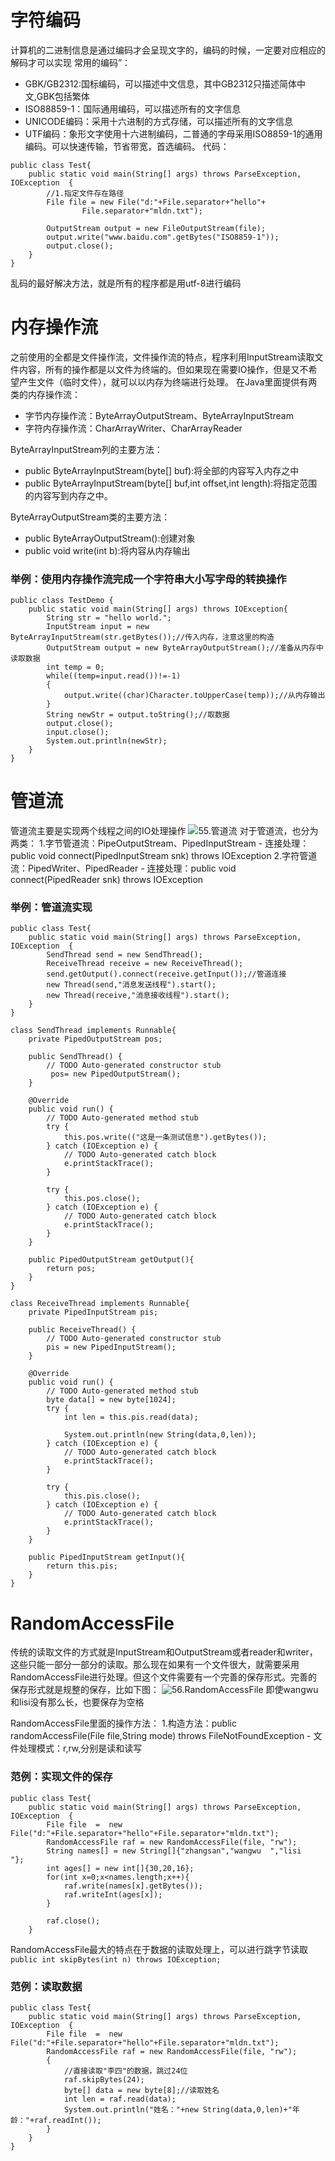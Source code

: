 # 字符编码
计算机的二进制信息是通过编码才会呈现文字的，编码的时候，一定要对应相应的解码才可以实现
常用的编码”：
- GBK/GB2312:国标编码，可以描述中文信息，其中GB2312只描述简体中文,GBK包括繁体
- ISO88859-1：国际通用编码，可以描述所有的文字信息
- UNICODE编码：采用十六进制的方式存储，可以描述所有的文字信息
- UTF编码：象形文字使用十六进制编码，二普通的字母采用ISO8859-1的通用编码。可以快速传输，节省带宽，首选编码。
代码：
```
public class Test{
	public static void main(String[] args) throws ParseException, IOException  {
		//1.指定文件存在路径
		File file = new File("d:"+File.separator+"hello"+
				File.separator+"mldn.txt");
		
		OutputStream output = new FileOutputStream(file);
		output.write("www.baidu.com".getBytes("ISO8859-1"));
		output.close();
	}
}
```
乱码的最好解决方法，就是所有的程序都是用utf-8进行编码

# 内存操作流
之前使用的全都是文件操作流，文件操作流的特点，程序利用InputStream读取文件内容，所有的操作都是以文件为终端的。但如果现在需要IO操作，但是又不希望产生文件（临时文件），就可以以内存为终端进行处理。
在Java里面提供有两类的内存操作流：
- 字节内存操作流：ByteArrayOutputStream、ByteArrayInputStream
- 字符内存操作流：CharArrayWriter、CharArrayReader

ByteArrayInputStream列的主要方法：
- public ByteArrayInputStream(byte[] buf):将全部的内容写入内存之中
- public ByteArrayInputStream(byte[] buf,int offset,int length):将指定范围的内容写到内存之中。

ByteArrayOutputStream类的主要方法：
- public ByteArrayOutputStream():创建对象
- public void write(int b):将内容从内存输出

### 举例：使用内存操作流完成一个字符串大小写字母的转换操作
```
public class TestDemo {
    public static void main(String[] args) throws IOException{
        String str = "hello world.";
        InputStream input = new ByteArrayInputStream(str.getBytes());//传入内存，注意这里的构造
        OutputStream output = new ByteArrayOutputStream();//准备从内存中读取数据
        int temp = 0;
        while((temp=input.read())!=-1)
        {
            output.write((char)Character.toUpperCase(temp));//从内存输出
        }
        String newStr = output.toString();//取数据
        output.close();
        input.close();
        System.out.println(newStr);
    }
}

```

# 管道流
管道流主要是实现两个线程之间的IO处理操作
![55.管道流](https://github.com/zihaopang/Backen-develope/blob/master/pics/Java/Java%E5%9F%BA%E7%A1%80/55.%E7%AE%A1%E9%81%93%E6%B5%81.jpg)
对于管道流，也分为两类：
1.字节管道流：PipeOutputStream、PipedInputStream
	- 连接处理：public void connect(PipedInputStream snk) throws IOException
2.字符管道流：PipedWriter、PipedReader
	- 连接处理：public void connect(PipedReader snk) throws IOException

### 举例：管道流实现
```
public class Test{
	public static void main(String[] args) throws ParseException, IOException  {
		SendThread send = new SendThread();
		ReceiveThread receive = new ReceiveThread();
		send.getOutput().connect(receive.getInput());//管道连接
		new Thread(send,"消息发送线程").start();
		new Thread(receive,"消息接收线程").start();
	}
}

class SendThread implements Runnable{
	private PipedOutputStream pos;
	
	public SendThread() {
		// TODO Auto-generated constructor stub
		 pos= new PipedOutputStream();
	}

	@Override
	public void run() {
		// TODO Auto-generated method stub
		try {
			this.pos.write(("这是一条测试信息").getBytes());
		} catch (IOException e) {
			// TODO Auto-generated catch block
			e.printStackTrace();
		}
		
		try {
			this.pos.close();
		} catch (IOException e) {
			// TODO Auto-generated catch block
			e.printStackTrace();
		}
	}
	
	public PipedOutputStream getOutput(){
		return pos;
	}
}

class ReceiveThread implements Runnable{
	private PipedInputStream pis;
	
	public ReceiveThread() {
		// TODO Auto-generated constructor stub
		pis = new PipedInputStream();
	}
	
	@Override
	public void run() {
		// TODO Auto-generated method stub
		byte data[] = new byte[1024];
		try {
			int len = this.pis.read(data);
			
			System.out.println(new String(data,0,len));
		} catch (IOException e) {
			// TODO Auto-generated catch block
			e.printStackTrace();
		}
		
		try {
			this.pis.close();
		} catch (IOException e) {
			// TODO Auto-generated catch block
			e.printStackTrace();
		}
	}
	
	public PipedInputStream getInput(){
		return this.pis;
	}
}
```

# RandomAccessFile
传统的读取文件的方式就是InputStream和OutputStream或者reader和writer，这些只能一部分一部分的读取。那么现在如果有一个文件很大，就需要采用RandomAccessFile进行处理。但这个文件需要有一个完善的保存形式。完善的保存形式就是规整的保存，比如下图：
![56.RandomAccessFile](http://)
即使wangwu和lisi没有那么长，也要保存为空格

RandomAccessFile里面的操作方法：
1.构造方法：public randomAccessFile(File file,String mode) throws FileNotFoundException
	- 文件处理模式：r,rw,分别是读和读写

### 范例：实现文件的保存
```
public class Test{
	public static void main(String[] args) throws ParseException, IOException  {
		File file  =  new File("d:"+File.separator+"hello"+File.separator+"mldn.txt");
		RandomAccessFile raf = new RandomAccessFile(file, "rw");
		String names[] = new String[]{"zhangsan","wangwu  ","lisi    "};
		int ages[] = new int[]{30,20,16};
		for(int x=0;x<names.length;x++){
			raf.write(names[x].getBytes());
			raf.writeInt(ages[x]);
		}
		
		raf.close();
	}
```
RandomAccessFile最大的特点在于数据的读取处理上，可以进行跳字节读取`public int skipBytes(int n) throws IOException;`
### 范例：读取数据
```
public class Test{
	public static void main(String[] args) throws ParseException, IOException  {
		File file  =  new File("d:"+File.separator+"hello"+File.separator+"mldn.txt");
		RandomAccessFile raf = new RandomAccessFile(file, "rw");
		{
			//直接读取"李四"的数据，跳过24位
			raf.skipBytes(24);
			byte[] data = new byte[8];//读取姓名
			int len = raf.read(data);
			System.out.println("姓名："+new String(data,0,len)+"年龄："+raf.readInt());
		}
	}
}
```
